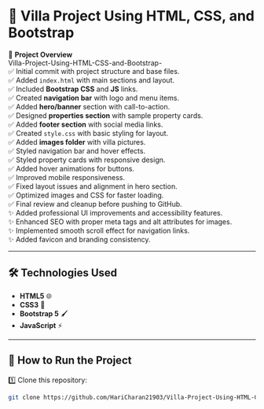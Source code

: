 # 🏡 Villa Project Using HTML, CSS, and Bootstrap

🚀 **Project Overview**  
Villa-Project-Using-HTML-CSS-and-Bootstrap- <br>
✅ Initial commit with project structure and base files. <br>
✅ Added `index.html` with main sections and layout. <br>
✅ Included **Bootstrap CSS** and **JS** links. <br>
✅ Created **navigation bar** with logo and menu items. <br>
✅ Added **hero/banner** section with call-to-action. <br>
✅ Designed **properties section** with sample property cards. <br>
✅ Added **footer section** with social media links. <br>
✅ Created `style.css` with basic styling for layout. <br>
✅ Added **images folder** with villa pictures. <br>
✅ Styled navigation bar and hover effects. <br>
✅ Styled property cards with responsive design. <br>
✅ Added hover animations for buttons. <br>
✅ Improved mobile responsiveness. <br>
✅ Fixed layout issues and alignment in hero section. <br>
✅ Optimized images and CSS for faster loading. <br>
✅ Final review and cleanup before pushing to GitHub. <br>
✨ Added professional UI improvements and accessibility features. <br>
✨ Enhanced SEO with proper meta tags and alt attributes for images. <br>
✨ Implemented smooth scroll effect for navigation links. <br>
✨ Added favicon and branding consistency. <br>

---

## 🛠️ Technologies Used
- **HTML5** 🌐  
- **CSS3** 🎨  
- **Bootstrap 5** 🖌️  
- **JavaScript** ⚡  

---

## 🚀 How to Run the Project
1️⃣ Clone this repository:  
```bash
git clone https://github.com/HariCharan21903/Villa-Project-Using-HTML-CSS-and-Bootstrap-.git

